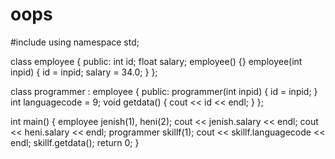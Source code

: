 # oops
#include <iostream>
using namespace std;

class employee
{
public:
    int id;
    float salary;
    employee() {}
    employee(int inpid)
    {
        id = inpid;
        salary = 34.0;
    }
};

class programmer : employee
{
public:
    programmer(int inpid)
    {
        id = inpid;
    }
    int languagecode = 9;
    void getdata()
    {
        cout << id << endl;
    }
};

int main()
{
    employee jenish(1), heni(2);
    cout << jenish.salary << endl;
    cout << heni.salary << endl;
    programmer skillf(1);
    cout << skillf.languagecode << endl;
    skillf.getdata();
    return 0;
}
